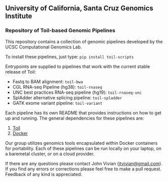 ## University of California, Santa Cruz Genomics Institute
### Repository of Toil-based Genomic Pipelines
 
This repository contains a collection of genomic pipelines developed by the UCSC Computational Genomics Lab.

To install these pipelines, just type: `pip install toil-scripts`

Entrypoints are supplied to pipelines that work with the current stable release of Toil:
    
- Fastq to BAM alignment: `toil-bwa`
- CGL RNA-seq Pipeline (hg38): `toil-rnaseq`
- UNC best practices RNA-seq pipeline (hg19): `toil-rnaseq-unc` 
- SplAdder alternative splicing pipeline: `toil-spladder`
- GATK exome variant pipeline: `toil-variant`

Each pipeline has its own README that provides instructions on how to get up and running. 
The general dependencies for these pipelines are:

1. [Toil](https://github.com/BD2KGenomics/toil)
2. [Docker](https://www.docker.com/)

Our group utilizes genomics tools encapsulated within Docker containers for portability.  Each of these
pipelines can be run locally on your laptop, on a baremetal cluster, or on a cloud provider. 

If there are any questions please contact John Vivian (jtvivian@gmail.com).
If you find any errors or corrections please feel free to make a pull request.  Feedback of any kind is appreciated.
